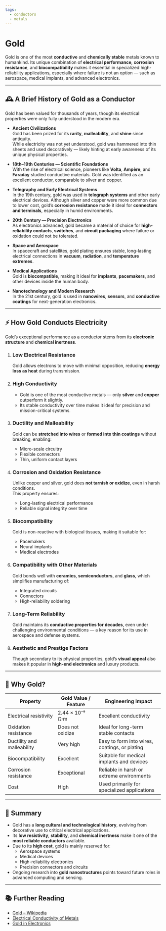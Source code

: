```yaml
---
tags:
  - conductors
  - metals
---
```


# Gold

Gold is one of the most **conductive** and **chemically stable** metals known to humankind. Its unique combination of **electrical performance**, **corrosion resistance**, and **biocompatibility** makes it essential in specialized high-reliability applications, especially where failure is not an option — such as aerospace, medical implants, and advanced electronics.

---

## 🕰️ A Brief History of Gold as a Conductor

Gold has been valued for thousands of years, though its electrical properties were only fully understood in the modern era.  

- **Ancient Civilizations**  
  Gold has been prized for its **rarity**, **malleability**, and **shine** since antiquity.  
  While electricity was not yet understood, gold was hammered into thin sheets and used decoratively — likely hinting at early awareness of its unique physical properties.

- **18th–19th Centuries — Scientific Foundations**  
  With the rise of electrical science, pioneers like **Volta**, **Ampère**, and **Faraday** studied conductive materials. Gold was identified as an excellent conductor, comparable to silver and copper.

- **Telegraphy and Early Electrical Systems**  
  In the 19th century, gold was used in **telegraph systems** and other early electrical devices. Although silver and copper were more common due to lower cost, gold’s **corrosion resistance** made it ideal for **connectors and terminals**, especially in humid environments.

- **20th Century — Precision Electronics**  
  As electronics advanced, gold became a material of choice for **high-reliability contacts**, **switches**, and **circuit packaging** where failure or oxidation could not be tolerated.

- **Space and Aerospace**  
  In spacecraft and satellites, gold plating ensures stable, long-lasting electrical connections in **vacuum**, **radiation**, and **temperature extremes**.

- **Medical Applications**  
  Gold is **biocompatible**, making it ideal for **implants**, **pacemakers**, and other devices inside the human body.

- **Nanotechnology and Modern Research**  
  In the 21st century, gold is used in **nanowires**, **sensors**, and **conductive coatings** for next-generation electronics.

---

## ⚡ How Gold Conducts Electricity

Gold’s exceptional performance as a conductor stems from its **electronic structure** and **chemical inertness**.

1. ### **Low Electrical Resistance**
   Gold allows electrons to move with minimal opposition, reducing **energy loss as heat** during transmission.

2. ### **High Conductivity**
   - Gold is one of the most conductive metals — only **silver** and **copper** outperform it slightly.  
   - Its stable conductivity over time makes it ideal for precision and mission-critical systems.

3. ### **Ductility and Malleability**
   Gold can be **stretched into wires** or **formed into thin coatings** without breaking, enabling:
   - Micro-scale circuitry  
   - Flexible connectors  
   - Thin, uniform contact layers

4. ### **Corrosion and Oxidation Resistance**
   Unlike copper and silver, gold does **not tarnish or oxidize**, even in harsh conditions.  
   This property ensures:
   - Long-lasting electrical performance  
   - Reliable signal integrity over time

5. ### **Biocompatibility**
   Gold is non-reactive with biological tissues, making it suitable for:
   - Pacemakers  
   - Neural implants  
   - Medical electrodes

6. ### **Compatibility with Other Materials**
   Gold bonds well with **ceramics**, **semiconductors**, and **glass**, which simplifies manufacturing of:
   - Integrated circuits  
   - Connectors  
   - High-reliability soldering

7. ### **Long-Term Reliability**
   Gold maintains its **conductive properties for decades**, even under challenging environmental conditions — a key reason for its use in aerospace and defense systems.

8. ### **Aesthetic and Prestige Factors**
   Though secondary to its physical properties, gold’s **visual appeal** also makes it popular in **high-end electronics** and luxury products.

---

## 🧪 Why Gold?

| Property                        | Gold Value / Feature                          | Engineering Impact                                               |
|----------------------------------|-----------------------------------------------|------------------------------------------------------------------|
| Electrical resistivity          | 2.44 × 10⁻⁸ Ω·m                                | Excellent conductivity                                           |
| Oxidation resistance            | Does not oxidize                              | Ideal for long-term stable contacts                              |
| Ductility and malleability      | Very high                                     | Easy to form into wires, coatings, or plating                    |
| Biocompatibility                | Excellent                                     | Suitable for medical implants and devices                         |
| Corrosion resistance            | Exceptional                                   | Reliable in harsh or extreme environments                         |
| Cost                            | High                                          | Used primarily for specialized applications                       |

---

## 📝 Summary

- Gold has a **long cultural and technological history**, evolving from decorative use to critical electrical applications.  
- Its **low resistivity**, **stability**, and **chemical inertness** make it one of the **most reliable conductors** available.  
- Due to its **high cost**, gold is mainly reserved for:
  - Aerospace systems  
  - Medical devices  
  - High-reliability electronics  
  - Precision connectors and circuits  
- Ongoing research into **gold nanostructures** points toward future roles in advanced computing and sensing.

---

## 📚 Further Reading
- [Gold – Wikipedia](https://en.wikipedia.org/wiki/Gold)  
- [Electrical Conductivity of Metals](https://en.wikipedia.org/wiki/Electrical_resistivity_and_conductivity)  
- [Gold in Electronics](https://en.wikipedia.org/wiki/Gold#Electronics)
